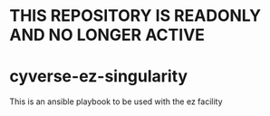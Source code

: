 # THIS REPOSITORY IS READONLY AND NO LONGER ACTIVE

# cyverse-ez-singularity
This is an ansible playbook to be used with the ez facility
